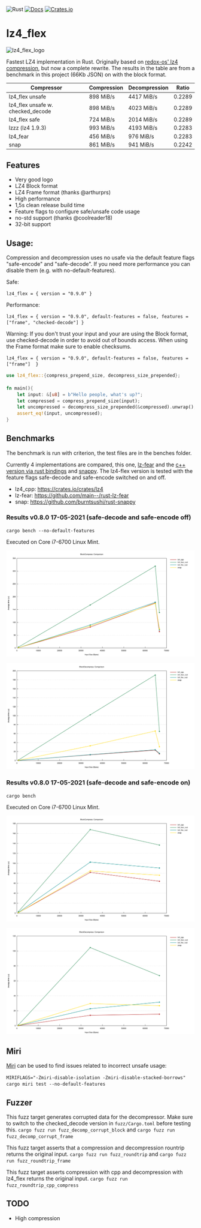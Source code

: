 ![Rust](https://github.com/PSeitz/lz4_flex/workflows/Rust/badge.svg)
[![Docs](https://docs.rs/lz4_flex/badge.svg)](https://docs.rs/crate/lz4_flex/)
[![Crates.io](https://img.shields.io/crates/v/lz4_flex.svg)](https://crates.io/crates/lz4_flex)

# lz4_flex

![lz4_flex_logo](https://raw.githubusercontent.com/PSeitz/lz4_flex/master/logo.jpg)

Fastest LZ4 implementation in Rust. Originally based on [redox-os' lz4 compression](https://crates.io/crates/lz4-compress), but now a complete rewrite.
The results in the table are from a benchmark in this project (66Kb JSON) on with the block format.

|    Compressor        | Compression | Decompression | Ratio		 |
|----------------------|-------------|---------------|---------------|
| lz4_flex unsafe      | 898 MiB/s   | 4417 MiB/s    | 0.2289   	 |
| lz4_flex unsafe w. checked_decode      | 898 MiB/s   | 4023 MiB/s    | 0.2289   	 |
| lz4_flex safe        | 724 MiB/s   | 2014 MiB/s    | 0.2289   	 |
| lzzz (lz4 1.9.3)     | 993 MiB/s   | 4193 MiB/s    | 0.2283   	 |
| lz4_fear             | 456 MiB/s   | 976 MiB/s     | 0.2283	     |
| snap                 | 861 MiB/s   | 941 MiB/s     | 0.2242      |


## Features
- Very good logo
- LZ4 Block format
- LZ4 Frame format (thanks @arthurprs)
- High performance
- 1,5s clean release build time
- Feature flags to configure safe/unsafe code usage
- no-std support (thanks @coolreader18)
- 32-bit support

## Usage: 
Compression and decompression uses no usafe via the default feature flags "safe-encode" and "safe-decode". If you need more performance you can disable them (e.g. with no-default-features).

Safe:
```
lz4_flex = { version = "0.9.0" }
```

Performance:

```
lz4_flex = { version = "0.9.0", default-features = false, features = ["frame", "checked-decode"] }
```

Warning: If you don't trust your input and your are using the Block format, use checked-decode in order to avoid out of bounds access. When using the Frame format make sure to enable checksums.

```
lz4_flex = { version = "0.9.0", default-features = false, features = ["frame"]  }
```


```rust
use lz4_flex::{compress_prepend_size, decompress_size_prepended};

fn main(){
    let input: &[u8] = b"Hello people, what's up?";
    let compressed = compress_prepend_size(input);
    let uncompressed = decompress_size_prepended(&compressed).unwrap();
    assert_eq!(input, uncompressed);
}
```

## Benchmarks
The benchmark is run with criterion, the test files are in the benches folder.

Currently 4 implementations are compared, this one, [lz-fear](https://github.com/main--/rust-lz-fear) and the [c++ version via rust bindings](https://crates.io/crates/lz4) and [snappy](https://github.com/burntsushi/rust-snappy). 
The lz4-flex version is tested with the feature flags safe-decode and safe-encode switched on and off.

- lz4_cpp: https://crates.io/crates/lz4
- lz-fear: https://github.com/main--/rust-lz-fear
- snap: https://github.com/burntsushi/rust-snappy 

### Results v0.8.0 17-05-2021 (safe-decode and safe-encode off)
`cargo bench --no-default-features`

Executed on Core i7-6700 Linux Mint.

![Compress](./compress_bench.svg)

![Decompress](./decompress_bench.svg)

### Results v0.8.0 17-05-2021 (safe-decode and safe-encode on)
`cargo bench`

Executed on Core i7-6700 Linux Mint.

![Compress](./compress_bench_safe.svg)

![Decompress](./decompress_bench_safe.svg)

## Miri

[Miri](https://github.com/rust-lang/miri) can be used to find issues related to incorrect unsafe usage:

`MIRIFLAGS="-Zmiri-disable-isolation -Zmiri-disable-stacked-borrows" cargo miri test --no-default-features`

## Fuzzer
This fuzz target generates corrupted data for the decompressor. Make sure to switch to the checked_decode version in `fuzz/Cargo.toml` before testing this.
`cargo fuzz run fuzz_decomp_corrupt_block` and `cargo fuzz run fuzz_decomp_corrupt_frame`

This fuzz target asserts that a compression and decompression rountrip returns the original input.
`cargo fuzz run fuzz_roundtrip` and `cargo fuzz run fuzz_roundtrip_frame`

This fuzz target asserts compression with cpp and decompression with lz4_flex returns the original input.
`cargo fuzz run fuzz_roundtrip_cpp_compress`

## TODO
- High compression

